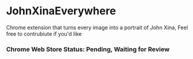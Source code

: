 # JohnXinaEverywhere
Chrome extension that turns every image into a portrait of John Xina, Feel free to contrubiute if you'd like

### Chrome Web Store Status: Pending, Waiting for Review
